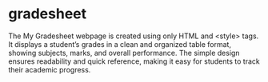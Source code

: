 # gradesheet
The My Gradesheet webpage is created using only HTML and &lt;style> tags. It displays a student’s grades in a clean and organized table format, showing subjects, marks, and overall performance. The simple design ensures readability and quick reference, making it easy for students to track their academic progress.
